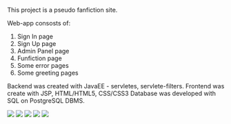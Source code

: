 This project is a pseudo fanfiction site.

Web-app consosts of:
  1. Sign In page
  2. Sign Up page
  3. Admin Panel page
  4. Funfiction page
  5. Some error pages
  6. Some greeting pages
  
Backend was created with JavaEE - servletes, servlete-filters.
Frontend was create with JSP, HTML/HTML5, CSS/CSS3
Database was developed with SQL on PostgreSQL DBMS.

![](https://github.com/Aliaksandr-Dubadzelau/Messenger/tree/master/presentation/in.PNG?raw=true)
![](https://github.com/Aliaksandr-Dubadzelau/Messenger/tree/master/presentation/up.PNG?raw=true)
![](https://github.com/Aliaksandr-Dubadzelau/Messenger/tree/master/presentation/main.PNG?raw=true)
![](https://github.com/Aliaksandr-Dubadzelau/Messenger/tree/master/presentation/admin.PNG?raw=true)
![](https://github.com/Aliaksandr-Dubadzelau/Messenger/tree/master/presentation/404.PNG?raw=true)

